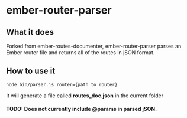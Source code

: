 # ember-router-parser

## What it does

Forked from ember-routes-documenter, ember-router-parser parses an Ember router
file and returns all of the routes in jSON format.

## How to use it

```
node bin/parser.js router={path to router}
```

It will generate a file called **routes_doc.json** in the current folder

#### TODO: Does not currently include @params in parsed jSON. 
